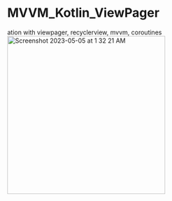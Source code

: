 # MVVM_Kotlin_ViewPager
ation with viewpager, recyclerview, mvvm, coroutines
<img width="361" alt="Screenshot 2023-05-05 at 1 32 21 AM" src="https://user-images.githubusercontent.com/71061989/236319398-2d50feed-1c9a-4a3f-a73f-3192d8c31843.png">
